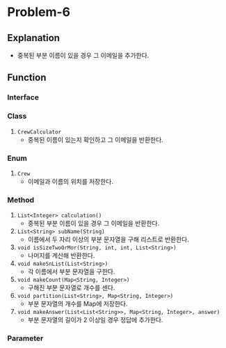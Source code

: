 # Problem-6

## Explanation
- 중복된 부분 이름이 있을 경우 그 이메일을 추가한다.

## Function
### Interface

### Class
1. `CrewCalculator`
   - 중복된 이름이 있는지 확인하고 그 이메일을 반환한다.

### Enum
1. `Crew`
   - 이메일과 이름의 위치를 저장한다.

### Method
1. `List<Integer> calculation()`
   - 중복된 부분 이름이 있을 경우 그 이메일을 반환한다.
2. `List<String> subName(String)`
   - 이름에서 두 자리 이상의 부분 문자열을 구해 리스트로 반환한다.
3. `void isSizeTwoOrMor(String, int, int, List<String>)`
   - 나머지를 계산해 반환한다.
4. `void makeSnList(List<String>)`
   - 각 이름에서 부분 문자열을 구한다.
5. `void makeCount(Map<String, Integer>)`
   - 구해진 부분 문자열로 개수를 센다.
6. `void partition(List<String>, Map<String, Integer>)`
   - 부분 문자열의 개수를 Map에 저장한다.
4. `void makeAnswer(List<List<String>>, Map<String, Integer>, answer)`
   - 부분 문자열의 길이가 2 이상일 경우 정답에 추가한다.

### Parameter

